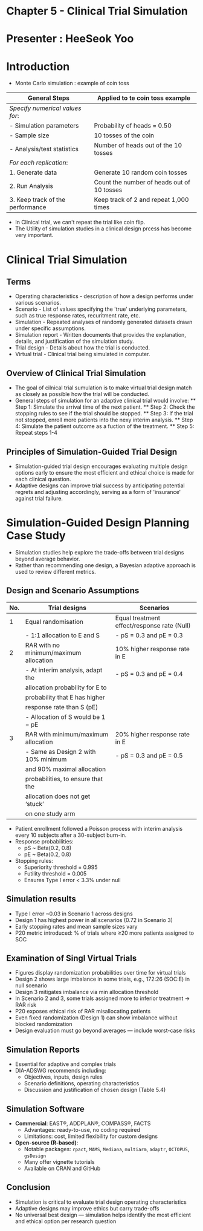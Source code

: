 # Chapter 5 - Clinical Trial Simulation

# Presenter : HeeSeok Yoo


# **Introduction** 


- Monte Carlo simulation : example of coin toss 

| General Steps                   | Applied to te coin toss example                |
|---------------------------------|------------------------------------------------|
| *Specify numerical values for*: |                                                |                                
| - Simulation parameters         | Probability of heads = 0.50                    |
| - Sample size                   | 10 tosses of the coin                          |
| - Analysis/test statistics      | Number of heads out of the 10 tosses           |
| *For each replication*:         |                                                |
| 1. Generate data                | Generate 10 random coin tosses                 |
| 2. Run Analysis                 | Count the number of heads out of 10 tosses     |
| 3. Keep track of the performance| Keep track of 2 and repeat 1,000 times         |

* In Clinical trial, we can't repeat the trial like coin flip. 
* The Utility of simulation studies in a clinical design prcess has become very important.



# Clinical Trial Simulation

## Terms

* Operating characteristics - description of how a design performs under various scenarios.
* Scenario - List of values specifying the 'true' underlying parameters, such as true response rates, recuritment rate, etc. 
* Simulation - Repeated analyses of randomly generated datasets drawn under specific assumptions.
* Simulation report - Written documents that provides the explanation, details, and justification of the simulation study.
* Trial design - Details about how the trial is conducted.
* Virtual trial - Clinical trial being simulated in computer.

## Overview of Clinical Trial Simulation

* The goal of cilnical trial sumulation is to make virtual trial design match as closely as possible how the trial will be conducted.
* General steps of simulation for an adaptive clinical trial would involve:
  ** Step 1: Simulate the arrival time of the next patient.
  ** Step 2: Check the stopping rules to see if the trial should be stopped.
  ** Step 3: If the trial not stopped, enroll more patients into the nexy interim analysis.
  ** Step 4: Simulate the patient outcome as a fuction of the treatment.
  ** Step 5: Repeat steps 1-4

## Principles of Simulation-Guided Trial Design

* Simulation-guided trial design encourages evaluating multiple design options early to ensure the most efficient and ethical choice is made for each clinical question.
* Adaptive designs can improve trial success by anticipating potential regrets and adjusting accordingly, serving as a form of 'insurance' against trial failure.


# Simulation-Guided Design Planning Case Study

* Simulation studies help explore the trade-offs between trial designs beyond average behavior.
* Rather than recommending one design, a Bayesian adaptive approach is used to review different metrics.

## Design and Scenario Assumptions

| No. | Trial designs                         | Scenarios                                        |
|-----|---------------------------------------|--------------------------------------------------|
| 1   | Equal randomisation                   | Equal treatment effect/response rate (Null)      |
|     | - 1:1 allocation to E and S           | - pS = 0.3 and pE = 0.3                          |
| 2   | RAR with no minimum/maximum allocation| 10% higher response rate in E                    |
|     | - At interim analysis, adapt the      | - pS = 0.3 and pE = 0.4                          |
|     |   allocation probability for E to     |                                                  |
|     |   probability that E has higher       |                                                  |
|     |   response rate than S (pE)           |                                                  |
|     | - Allocation of S would be 1 − pE     |                                                  |
| 3   | RAR with minimum/maximum allocation   | 20% higher response rate in E                    |
|     | - Same as Design 2 with 10% minimum   | - pS = 0.3 and pE = 0.5                          |
|     |   and 90% maximal allocation          |                                                  |
|     |   probabilities, to ensure that the   |                                                  |
|     |   allocation does not get ‘stuck’     |                                                  |
|     |   on one study arm                    |                                                  |

* Patient enrollment followed a Poisson process with interim analysis every 10 subjects after a 30-subject burn-in.
* Response probabilities:  
  * pS ~ Beta(0.2, 0.8)  
  * pE ~ Beta(0.2, 0.8)  
* Stopping rules:  
  * Superiority threshold = 0.995  
  * Futility threshold = 0.005  
  * Ensures Type I error < 3.3% under null
 
## Simulation results

* Type I error ~0.03 in Scenario 1 across designs
* Design 1 has highest power in all scenarios (0.72 in Scenario 3)
* Early stopping rates and mean sample sizes vary
* P20 metric introduced: % of trials where ≥20 more patients assigned to SOC

## Examination of Singl Virtual Trials

* Figures display randomization probabilities over time for virtual trials
* Design 2 shows large imbalance in some trials, e.g., 172:26 (SOC:E) in null scenario
* Design 3 mitigates imbalance via min allocation threshold
* In Scenario 2 and 3, some trials assigned more to inferior treatment → RAR risk
* P20 exposes ethical risk of RAR misallocating patients
* Even fixed randomization (Design 1) can show imbalance without blocked randomization
* Design evaluation must go beyond averages — include worst-case risks

## Simulation Reports
* Essential for adaptive and complex trials
* DIA-ADSWG recommends including:
  * Objectives, inputs, design rules
  * Scenario definitions, operating characteristics
  * Discussion and justification of chosen design (Table 5.4)

## Simulation Software
* **Commercial**: EAST®, ADDPLAN®, COMPASS®, FACTS
  * Advantages: ready-to-use, no coding required
  * Limitations: cost, limited flexibility for custom designs
* **Open-source (R-based)**:
  * Notable packages: `rpact`, `MAMS`, `Mediana`, `multiarm`, `adaptr`, `OCTOPUS`, `gsDesign`
  * Many offer vignette tutorials
  * Available on CRAN and GitHub

## Conclusion
* Simulation is critical to evaluate trial design operating characteristics
* Adaptive designs may improve ethics but carry trade-offs
* No universal best design — simulation helps identify the most efficient and ethical option per research question